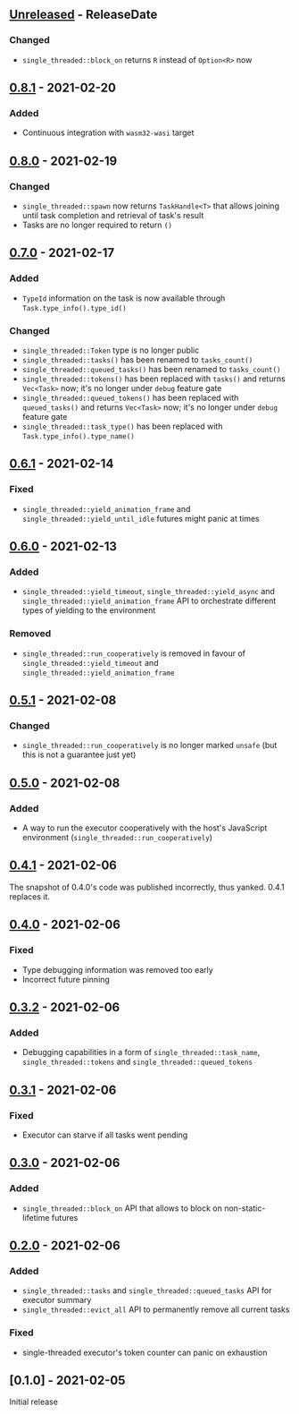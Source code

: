 <!-- next-header -->

## [Unreleased] - ReleaseDate

### Changed

- `single_threaded::block_on` returns `R` instead of `Option<R>` now

## [0.8.1] - 2021-02-20

### Added

- Continuous integration with `wasm32-wasi` target

## [0.8.0] - 2021-02-19

### Changed

- `single_threaded::spawn` now returns `TaskHandle<T>` that allows joining
  until task completion and retrieval of task's result
- Tasks are no longer required to return `()`

## [0.7.0] - 2021-02-17

### Added

- `TypeId` information on the task is now available through `Task.type_info().type_id()`

### Changed

- `single_threaded::Token` type is no longer public
- `single_threaded::tasks()` has been renamed to `tasks_count()`
- `single_threaded::queued_tasks()` has been renamed to `tasks_count()`
- `single_threaded::tokens()` has been replaced with `tasks()` and returns `Vec<Task>` now;
   it's no longer under `debug` feature gate
- `single_threaded::queued_tokens()` has been replaced with `queued_tasks()` and returns `Vec<Task>` now;
   it's no longer under `debug` feature gate
- `single_threaded::task_type()` has been replaced with `Task.type_info().type_name()`

## [0.6.1] - 2021-02-14

### Fixed

- `single_threaded::yield_animation_frame` and `single_threaded::yield_until_idle` futures might
  panic at times

## [0.6.0] - 2021-02-13

### Added

- `single_threaded::yield_timeout`, `single_threaded::yield_async` and `single_threaded::yield_animation_frame` API
  to orchestrate different types of yielding to the environment

### Removed

- `single_threaded::run_cooperatively` is removed in favour of
  `single_threaded::yield_timeout` and `single_threaded::yield_animation_frame`

## [0.5.1] - 2021-02-08

### Changed

- `single_threaded::run_cooperatively` is no longer marked `unsafe`
  (but this is not a guarantee just yet)

## [0.5.0] - 2021-02-08

### Added

- A way to run the executor cooperatively with the host's JavaScript environment
  (`single_threaded::run_cooperatively`)

## [0.4.1] - 2021-02-06

The snapshot of 0.4.0's code was published incorrectly, thus yanked. 0.4.1 replaces it.

## [0.4.0] - 2021-02-06

### Fixed

- Type debugging information was removed too early
- Incorrect future pinning

## [0.3.2] - 2021-02-06

### Added

- Debugging capabilities in a form of `single_threaded::task_name`, `single_threaded::tokens` and
  `single_threaded::queued_tokens`

## [0.3.1] - 2021-02-06

### Fixed

- Executor can starve if all tasks went pending

## [0.3.0] - 2021-02-06

### Added

- `single_threaded::block_on` API that allows to block on non-static-lifetime futures

## [0.2.0] - 2021-02-06

### Added

- `single_threaded::tasks` and `single_threaded::queued_tasks` API for executor summary
- `single_threaded::evict_all` API to permanently remove all current tasks 

### Fixed

- single-threaded executor's token counter can panic on exhaustion

## [0.1.0] - 2021-02-05

Initial release

<!-- next-url -->
[Unreleased]: https://github.com/wasm-rs/async-executor/compare/v0.8.1...HEAD
[0.8.1]: https://github.com/wasm-rs/async-executor/compare/v0.8.0...v0.8.1
[0.8.0]: https://github.com/wasm-rs/async-executor/compare/v0.7.0...v0.8.0
[0.7.0]: https://github.com/wasm-rs/async-executor/compare/v0.6.1...v0.7.0
[0.6.1]: https://github.com/wasm-rs/async-executor/compare/v0.6.0...v0.6.1
[0.6.0]: https://github.com/wasm-rs/async-executor/compare/v0.5.1...v0.6.0
[0.5.1]: https://github.com/wasm-rs/async-executor/compare/v0.5.0...v0.5.1
[0.5.0]: https://github.com/wasm-rs/async-executor/compare/v0.4.1...v0.5.0
[0.4.1]: https://github.com/wasm-rs/async-executor/compare/v0.4.0...v0.4.1
[0.4.0]: https://github.com/wasm-rs/async-executor/compare/v0.3.2...v0.4.0
[0.3.2]: https://github.com/wasm-rs/async-executor/compare/v0.3.1...v0.3.2
[0.3.1]: https://github.com/wasm-rs/async-executor/compare/v0.3.0...v0.3.1
[0.3.0]: https://github.com/wasm-rs/async-executor/compare/v0.2.0...v0.3.0
[0.2.0]: https://github.com/wasm-rs/async-executor/compare/v0.1.0...v0.2.0
